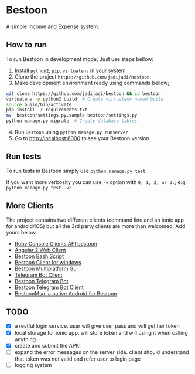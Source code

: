 
# Bestoon

A simple Income and Expense system.

## How to run

To run Bestoon in development mode; Just use steps bellow:

1. Install `python2`, `pip`, `virtualenv` in your system.
2. Clone the project `https://github.com/jadijadi/bestoon`.
3. Make development environment ready using commands bellow;

  ```bash
  git clone https://github.com/jadijadi/bestoon && cd bestoon
  virtualenv -p python2 build  # Create virtualenv named build
  source build/bin/activate
  pip install -r requirements.txt
  mv  bestoon/settings.py.sample bestoon/settings.py
  python manage.py migrate  # Create database tables
  ```

4. Run `Bestoon` using `python manage.py runserver`
5. Go to [http://localhost:8000](http://localhost:8000) to see your Bestoon version.

## Run tests

To run tests in Bestoon simply use `python manage.py test`.

If you want more verbosity you can use `-v` option with `0, 1, 2, or 3.`; e.g. `python manage.py test -v2`

## More Clients

The project contains two different clients (command line and an ionic app for android/iOS) but all the 3rd party clients are more than welcomed. Add yours below.

- [Ruby Console Clients API bestoon](http://github.com/shayanzare007/ruby-bestoon-api)
- [Angular 2 Web Client](https://github.com/n1arash/ngBestoon)
- [Bestoon Bash Script](https://github.com/moeinroid/Bestoon-bash-script)
- [Bestoon Client for windows](https://github.com/BakhtiariMohammad/Bestoon-Client-for-windows)
- [Bestoon Multiplatform Gui](https://github.com/alireza6677/BestoonGui)
- [Telegram Bot Client](https://github.com/farbodgame/bestoon-telegram)
- [Bestoon Telegram Bot](https://github.com/AlirezaieS/BestoonBot)
- [Bestoon Telegram Bot Client](https://github.com/MojtabaMonfared/BestoonClient)
- [BestoonMsn, a native Android for Bestoon](https://github.com/theOneWithMind/BestoonMsn)



## TODO
- [x] a restful login service. user will give user pass and will get her token
- [x] local storage for ionic app. will store token and will using it when calling anything
- [x] create and submit the APK!
- [ ] expand the error messages on the server side. client should understand that token was not valid and refer user to login page
- [ ] logging system

